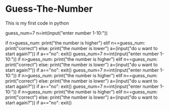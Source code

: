 # Guess-The-Number
This is my first code in python 

guess_num=7
n=int(input("enter number 1-10:"))

if n>guess_num:
    print("the number is higher")
elif n==guess_num:
    print("correct")
else:
    print("the number is lower")
a=(input("do u want to start again?"))
if a=="no":
    exit()
    guess_num=7
n=int(input("enter number 1-10:"))
if n>guess_num:
    print("the number is higher")
elif n==guess_num:
    print("correct")
else:
    print("the number is lower")
a=(input("do u want to start again?"))
if a=="no":
    exit()
    guess_num=7
n=int(input("enter number 1-10:"))
if n>guess_num:
    print("the number is higher")
elif n==guess_num:
    print("correct")
else:
    print("the number is lower")
a=(input("do u want to start again?"))
if a=="no":
    exit()
    guess_num=7
n=int(input("enter number 1-10:"))
if n>guess_num:
    print("the number is higher")
elif n==guess_num:
    print("correct")
else:
    print("the number is lower")
a=(input("do u want to start again?"))
if a=="no":
    exit()

